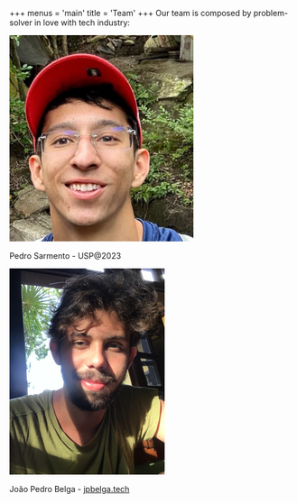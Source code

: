 +++
menus = 'main'
title = 'Team'
+++
Our team is composed by problem-solver in love with tech industry:

![Pedro Sarmento](./images/pedro.png)

Pedro Sarmento - USP@2023


![João Pedro](./images/joao.jpg)

João Pedro Belga - [jpbelga.tech](jpbelga.tech)
